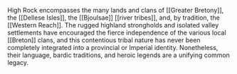 High Rock encompasses the many lands and clans of [[Greater Bretony]], the [[Dellese Isles]], the [[Bjoulsae]] [[river tribes]], and, by tradition, the [[Western Reach]]. The rugged highland strongholds and isolated valley settlements have encouraged the fierce independence of the various local [[Breton]] clans, and this contentious tribal nature has never been completely integrated into a provincial or Imperial identity. Nonetheless, their language, bardic traditions, and heroic legends are a unifying common legacy.